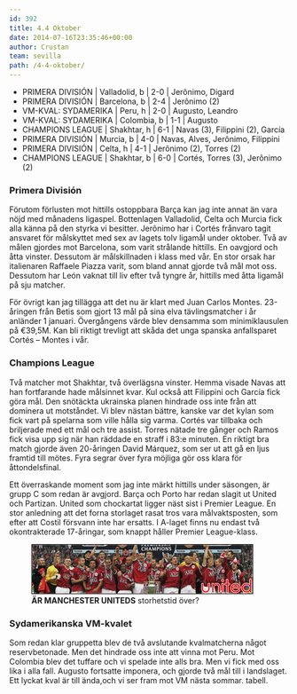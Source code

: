 ```yaml
---
id: 392
title: 4.4 Oktober
date: 2014-07-16T23:35:46+00:00
author: Crustan
team: sevilla
path: /4-4-oktober/
---
```


- PRIMERA DIVISIÓN | Valladolid, b | 2-0 | Jerônimo, Digard
- PRIMERA DIVISIÓN | Barcelona, b | 2-4 | Jerônimo (2)
- VM-KVAL: SYDAMERIKA | Peru, h | 2-0 | Augusto, Leandro
- VM-KVAL: SYDAMERIKA | Colombia, b | 1-1 | Augusto
- CHAMPIONS LEAGUE | Shakhtar, h | 6-1 | Navas (3), Filippini (2), García
- PRIMERA DIVISIÓN | Murcia, b | 4-0 | Navas, Alves, Jerônimo, Filippini
- PRIMERA DIVISIÓN | Celta, h | 4-1 | Jerônimo (2), Torres (2)
- CHAMPIONS LEAGUE | Shakhtar, b | 6-0 | Cortés, Torres (3), Jerônimo (2)

### Primera División

Förutom förlusten mot hittills ostoppbara Barça kan jag inte annat än vara nöjd med månadens ligaspel. Bottenlagen Valladolid, Celta och Murcia fick alla känna på den styrka vi besitter. Jerônimo har i Cortés frånvaro tagit ansvaret för målskyttet med sex av lagets tolv ligamål under oktober. Två av målen gjordes mot Barcelona, som varit strålande hittills. En oavgjord och åtta vinster. Dessutom är målskillnaden i klass med vår. En stor orsak har italienaren Raffaele Piazza varit, som bland annat gjorde två mål mot oss. Dessutom har León vaknat till liv efter två tyngre år, hittills med åtta ligamål på sju matcher.

För övrigt kan jag tillägga att det nu är klart med Juan Carlos Montes. 23-åringen från Betis som gjort 13 mål på sina elva tävlingsmatcher i år anländer 1 januari. Övergångens värde blev densamma som minimiklausulen på €39,5M. Kan bli riktigt trevligt att skåda det unga spanska anfallsparet Cortés – Montes i vår.

### Champions League

Två matcher mot Shakhtar, två överlägsna vinster. Hemma visade Navas att han fortfarande hade målsinnet kvar. Kul också att Filippini och García fick göra mål. Den snötäckta ukrainska planen hindrade oss inte från att dominera ut motståndet. Vi blev nästan bättre, kanske var det kylan som fick vart på spelarna som ville hålla sig varma. Cortés var tillbaka och briljerade med ett mål och tre assist. Torres nätade tre gånger och Ramos fick visa upp sig när han räddade en straff i 83:e minuten. En riktigt bra match gjorde även 20-åringen David Márquez, som ser ut att gå en ljus framtid till mötes. Fyra segrar över fyra möjliga gör oss klara för åttondelsfinal.

Ett överraskande moment som jag inte märkt hittills under säsongen, är grupp C som redan är avgjord. Barça och Porto har redan slagit ut United och Partizan. United som chockartat ligger näst sist i Premier League. En stor anledning att det forna storlaget rasat tros vara målvaktsposten, som efter att Costil försvann inte har ersatts. I A-laget finns nu endast två okontrakterade 17-åringar, som knappt håller Premier League-klass.

<figure>
  <img src="../images/united.png" alt="man united"  />
  <figcaption><strong>ÄR MANCHESTER UNITEDS</strong> storhetstid över?</figcaption>
</figure>

### Sydamerikanska VM-kvalet

Som redan klar gruppetta blev de två avslutande kvalmatcherna något reservbetonade. Men det hindrade oss inte att vinna mot Peru. Mot Colombia blev det tuffare och vi spelade inte alls bra. Men vi fick med oss lika i alla fall. Augusto fortsatte imponera, och gjorde två mål till i landslaget. Ett lyckat kval är till ända,och vi ser fram mot VM nästa sommar. tabell.
